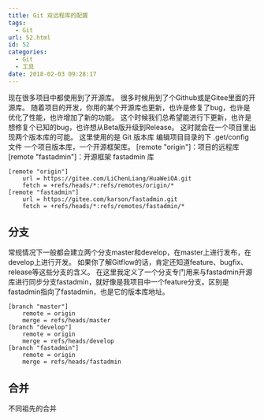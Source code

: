 ```yaml
---
title: Git 双远程库的配置
tags:
  - Git
url: 52.html
id: 52
categories:
  - Git
  - 工具
date: 2018-02-03 09:28:17
---
```


现在很多项目中都使用到了开源库。 很多时候用到了个Github或是Gitee里面的开源库。 随着项目的开发，你用的某个开源库也更新，也许是修复了bug，也许是优化了性能，也许增加了新的功能。 这个时候我们总希望能进行下更新，也许是想修复个已知的bug，也许想从Beta版升级到Release。 这时就会在一个项目里出现两个版本库的可能。 这里使用的是 Git 版本库 编辑项目目录的下 .get/config 文件 一个项目版本库，一个开源框架库。 \[remote "origin"\]：项目的远程库 \[remote "fastadmin"\]：开源框架 fastadmin 库

    [remote "origin"]
        url = https://gitee.com/LiChenLiang/HuaWeiOA.git
        fetch = +refs/heads/*:refs/remotes/origin/*
    [remote "fastadmin"]
        url = https://gitee.com/karson/fastadmin.git
        fetch = +refs/heads/*:refs/remotes/fastadmin/*
    

分支
--

常规情况下一般都会建立两个分支master和develop，在master上进行发布，在develop上进行开发。 如果你了解Gitflow的话，肯定还知道feature、bugfix、release等这些分支的含义。 在这里我定义了一个分支专门用来与fastadmin开源库进行同步分支fastadmin，就好像是我项目中一个feature分支。区别是fastadmin指向了fastadmin，也是它的版本库地址。

    [branch "master"]
        remote = origin
        merge = refs/heads/master
    [branch "develop"]
        remote = origin
        merge = refs/heads/develop
    [branch "fastadmin"]
        remote = origin
        merge = refs/heads/fastadmin
    

合并
--

不同祖先的合并